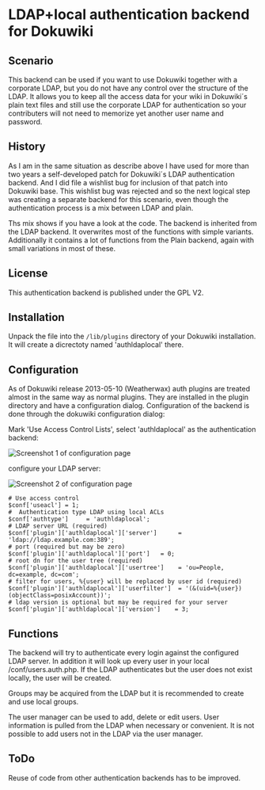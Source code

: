 # LDAP+local authentication backend for Dokuwiki

## Scenario
This backend can be used if you want to use Dokuwiki together with a corporate LDAP, but you do not have any control over the structure of the LDAP. It allows you to keep all the access data for your wiki in Dokuwiki´s plain text files and still use the corporate LDAP for authentication so your contributers will not need to memorize yet another user name and password.

## History
As I am in the same situation as describe above I have used for more than two years a self-developed patch for Dokuwiki´s LDAP authentication backend. And I did file a wishlist bug for inclusion of that patch into Dokuwiki base. This wishlist bug was rejected and so the next logical step was creating a separate backend for this scenario, even though the authentication process is a mix between LDAP and plain.

Ths mix shows if you have a look at the code. The backend is inherited from the LDAP backend. It overwrites most of the functions with simple variants. Additionally it contains a lot of functions from the Plain backend, again with small variations in most of these.

## License
This authentication backend is published under the GPL V2.

## Installation
Unpack the file into the `/lib/plugins` directory of your Dokuwiki installation. It will create a dicrectoty named 'authldaplocal' there.

## Configuration
As of Dokuwiki release 2013-05-10 (Weatherwax) auth plugins are treated almost in the same way as normal plugins. They are installed in the plugin directory and have a configuration dialog. Configuration of the backend is done through the dokuwiki configuration dialog:

Mark 'Use Access Control Lists', select 'authldaplocal' as the authentication backend:

![Screenshot 1 of configuration page](https://github.com/kvormweg/ldaplocal/tree/master/ldaplocal1.jpg "Screenshot 1 of configuration page")

configure your LDAP server:

![Screenshot 2 of configuration page](https://github.com/kvormweg/ldaplocal/tree/master/ldaplocal2.jpg "Screenshot 2 of configuration page")

````
# Use access control
$conf['useacl'] = 1;
#  Authentication type LDAP using local ACLs
$conf['authtype']     = 'authldaplocal';
# LDAP server URL (required)
$conf['plugin']['authldaplocal']['server']      = 'ldap://ldap.example.com:389';
# port (required but may be zero)
$conf['plugin']['authldaplocal']['port']   = 0;
# root dn for the user tree (required)
$conf['plugin']['authldaplocal']['usertree']    = 'ou=People, dc=example, dc=com';
# filter for users, %{user} will be replaced by user id (required)
$conf['plugin']['authldaplocal']['userfilter']  = '(&(uid=%{user})(objectClass=posixAccount))';
# ldap version is optional but may be required for your server
$conf['plugin']['authldaplocal']['version']    = 3;
````
## Functions
The backend will try to authenticate every login against the configured LDAP server. In addition it will look up every user in your local /conf/users.auth.php. If the LDAP authenticates but the user does not exist locally, the user will be created.

Groups may be acquired from the LDAP but it is recommended to create and use local groups.

The user manager can be used to add, delete or edit users. User information is pulled from the LDAP when necessary or convenient. It is not possible to add users not in the LDAP via the user manager.

## ToDo
Reuse of code from other authentication backends has to be improved.
